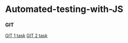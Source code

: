 # Automated-testing-with-JS

### GIT
[GIT 1 task](https://github.com/AnastasiaStreltsova/git-demo)
[GIT 2 task](https://github.com/AnastasiaStreltsova/git-demo-2-for-task-5-)
